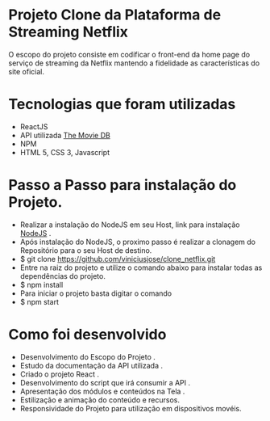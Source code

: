 # Projeto Clone da Plataforma de Streaming Netflix

O escopo do projeto consiste em codificar o front-end da home page do serviço de streaming da Netflix
mantendo a fidelidade as características do site oficial. 

# Tecnologias que foram utilizadas

- ReactJS
- API utilizada [The Movie DB](https://www.themoviedb.org)
- NPM
- HTML 5, CSS 3, Javascript

# Passo a Passo para instalação do Projeto.

- Realizar a instalação do NodeJS em seu Host, link para instalação [NodeJS](https://nodejs.org/en/download/) .
- Após instalação do NodeJS, o proximo passo é realizar a clonagem do Repositório para o seu Host de destino.
- $ git clone https://github.com/viniciusjose/clone_netflix.git
- Entre na raiz do projeto e utilize o comando abaixo para instalar todas as dependências do projeto.
- $ npm install
- Para iniciar o projeto basta digitar o comando
- $ npm start

# Como foi desenvolvido

- Desenvolvimento do Escopo do Projeto .
- Estudo da documentação da API utilizada .
- Criado o projeto React .
- Desenvolvimento do script que irá consumir a API .
- Apresentação dos módulos e conteúdos na Tela .
- Estilização e animação do conteúdo e recursos.
- Responsividade do Projeto para utilização em dispositivos movéis.